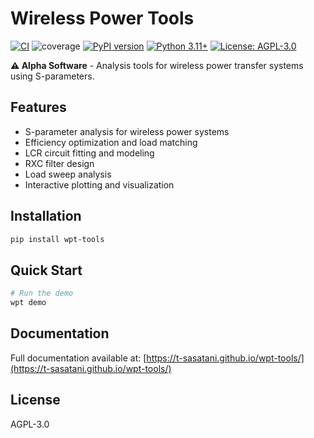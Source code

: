 # Wireless Power Tools

[![CI](https://github.com/t-sasatani/wpt-tools/actions/workflows/format.yml/badge.svg)](https://github.com/t-sasatani/wpt-tools/actions/workflows/format.yml)
![coverage](https://img.shields.io/badge/dynamic/yaml?url=https%3A%2F%2Fraw.githubusercontent.com%2Ft-sasatani%2Fwpt-tools%2Fcoverage-data%2Fcoverage%2Fsummary.yml&query=%24.coverage.percent&label=coverage)
[![PyPI version](https://badge.fury.io/py/wpt-tools.svg)](https://badge.fury.io/py/wpt-tools)
[![Python 3.11+](https://img.shields.io/badge/python-3.11+-blue.svg)](https://www.python.org/downloads/)
[![License: AGPL-3.0](https://img.shields.io/badge/License-AGPL--3.0-blue.svg)](https://opensource.org/licenses/AGPL-3.0)

**⚠️ Alpha Software** - Analysis tools for wireless power transfer systems using S-parameters.

## Features

- S-parameter analysis for wireless power systems
- Efficiency optimization and load matching
- LCR circuit fitting and modeling
- RXC filter design
- Load sweep analysis
- Interactive plotting and visualization

## Installation

```bash
pip install wpt-tools
```

## Quick Start

```bash
# Run the demo
wpt demo
```

## Documentation

Full documentation available at: [https://t-sasatani.github.io/wpt-tools/](https://t-sasatani.github.io/wpt-tools/)

## License

AGPL-3.0